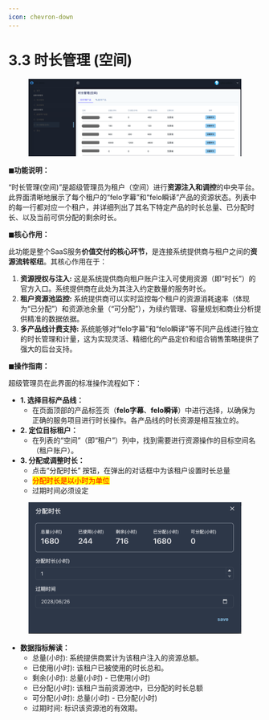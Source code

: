 ```yaml
---
icon: chevron-down
---
```


# 3.3 时长管理 (空间)

<figure><img src="../.gitbook/assets/时长空间管理.png" alt=""><figcaption></figcaption></figure>

**◼︎功能说明：**

“时长管理(空间)”是超级管理员为租户（空间）进行**资源注入和调控**的中央平台。此界面清晰地展示了每个租户的“felo字幕”和“felo瞬译”产品的资源状态。列表中的每一行都对应一个租户，并详细列出了其名下特定产品的时长总量、已分配时长、以及当前可供分配的剩余时长。



**◼︎︎核心作用：**

此功能是整个SaaS服务**价值交付的核心环节**，是连接系统提供商与租户之间的**资源流转枢纽**。其核心作用在于：

1. **资源授权与注入:** 这是系统提供商向租户账户注入可使用资源（即“时长”）的官方入口。系统提供商在此处为其注入约定数量的服务时长。
2. **租户资源池监控:** 系统提供商可以实时监控每个租户的资源消耗速率（体现为“已分配”）和资源池余量（“可分配”），为续约管理、容量规划和商业分析提供精准的数据依据。
3. **多产品线计费支持:** 系统能够对“felo字幕”和“felo瞬译”等不同产品线进行独立的时长管理和计量，这为实现灵活、精细化的产品定价和组合销售策略提供了强大的后台支持。



**◼︎︎操作指南：**

超级管理员在此界面的标准操作流程如下：

* **1. 选择目标产品线：**
  * 在页面顶部的产品标签页（**felo字幕**、**felo瞬译**）中进行选择，以确保为正确的服务项目进行时长操作。各产品线的时长资源是相互独立的。
* **2. 定位目标租户：**
  * 在列表的“空间”（即“租户”）列中，找到需要进行资源操作的目标空间名（租户账户）。
* **3. 分配或调整时长：**
  * 点击“分配时长” 按钮，在弹出的对话框中为该租户设置时长总量
  * <mark style="color:red;">分配时长是以小时为单位</mark>
  * 过期时间必须设定

<div align="left"><figure><img src="../.gitbook/assets/分配时长.png" alt="" width="563"><figcaption></figcaption></figure></div>

* **数据指标解读：**
  * 总量(小时): 系统提供商累计为该租户注入的资源总额。
  * 已使用(小时): 该租户已被使用的时长总和。
  * 剩余(小时): 总量(小时) - 已使用(小时)
  * 已分配(小时): 该租户当前资源池中，已分配的时长总额
  * 可分配(小时): 总量(小时) - 已分配(小时)
  * 过期时间: 标识该资源池的有效期。

